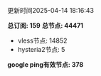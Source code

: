 更新时间2025-04-14 18:16:43

**总订阅: 159**
**总节点: 44471**
- vless节点: 14852
- hysteria2节点: 5

**google ping有效节点: 378**
